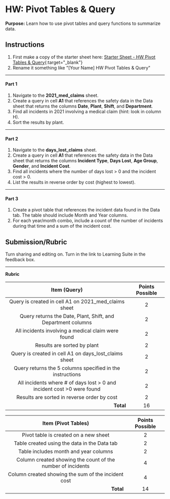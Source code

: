 # HW: Pivot Tables & Query

**Purpose:** Learn how to use pivot tables and query functions to summarize data.

## Instructions
1. First make a copy of the starter sheet here:
   [Starter Sheet - HW Pivot Tables & Query](https://docs.google.com/spreadsheets/d/1pGdgsPzEM5ut-0GVPKQJ8Kz7nSL1OHsaVC_KOrr0MKk/edit?usp=sharing){:target="_blank"}
2. Rename it something like "[Your Name] HW Pivot Tables & Query"
 
---

#### Part 1
1. Navigate to the **2021_med_claims** sheet.
2. Create a query in cell **A1** that references the safety data in the Data sheet that returns the columns **Date**, **Plant**,
   **Shift**, and **Department**.
3. Find all incidents in 2021 involving a medical claim (hint: look in column H).
4. Sort the results by plant.

---

#### Part 2
1. Navigate to the **days_lost_claims** sheet.
2. Create a query in cell **A1** that references the safety data in the Data sheet that returns the columns **Incident 
   Type**, **Days Lost**, **Age Group**, **Gender**, and **Incident Cost**.
3. Find all incidents where the number of days lost > 0 and the incident cost > 0.
4. List the results in reverse order by cost (highest to lowest).

---

#### Part 3
1. Create a pivot table that references the incident data found in the Data tab. The table should include Month and Year columns.
2. For each year/month combo, include a count of the number of incidents during that time and a sum of the incident cost.

## Submission/Rubric
Turn sharing and editing on. Turn in the link to Learning Suite in the feedback box.

---

**Rubric**

|                              Item (Query)                              | Points Possible |
|:----------------------------------------------------------------------:|:---------------:|
|          Query is created in cell A1 on 2021_med_claims sheet          |        2        |
|      Query returns the Date, Plant, Shift, and Department columns      |        2        |
|           All incidents involving a medical claim were found           |        2        |
|                      Results are sorted by plant                       |        2        |
|         Query is created in cell A1 on days_lost_claims sheet          |        2        |
|       Query returns the 5 columns specified in the instructions        |        2        |
| All incidents where # of days lost > 0 and incident cost >0 were found |        2        |
|              Results are sorted in reverse order by cost               |        2        |
|             <div style="text-align: right">**Total**</div>             |       16        |

|                            Item (Pivot Tables)                            | Points Possible |
|:-------------------------------------------------------------------------:|:---------------:|
|                   Pivot table is created on a new sheet                   |        2        |
|               Table created using the data in the Data tab                |        2        |
|                   Table includes month and year columns                   |        2        |
|        Column created showing the count of the number of incidents        |        4        |
|            Column created showing the sum of the incident cost            |        4        |
|              <div style="text-align: right">**Total**</div>               |       14        |
